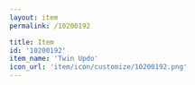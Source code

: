 ```yaml
---
layout: item
permalink: /10200192

title: Item
id: '10200192'
item_name: 'Twin Updo'
icon_url: 'item/icon/customize/10200192.png'
---
```

